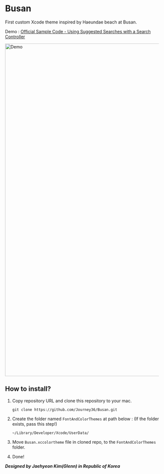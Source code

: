 # Busan
First custom Xcode theme inspired by Haeundae beach at Busan.

Demo : [Official Sample Code - Using Suggested Searches with a Search Controller](https://developer.apple.com/documentation/uikit/view_controllers/using_suggested_searches_with_a_search_controller/)

<img width="1089" alt="Demo" src="https://user-images.githubusercontent.com/73573732/125541839-4aabf3dc-b7e1-484f-a73b-6fc4613884d3.png">

## How to install?

1.  Copy repository URL and clone this repository to your mac.

    ```shell
    git clone https://github.com/Journey36/Busan.git
    ```

2.  Create the folder named `FontAndColorThemes` at path below : (If the folder exists, pass this step!)

    ```shell
    ~/Library/Developer/Xcode/UserData/
    ```

3.  Move `Busan.xccolortheme` file in cloned repo, to the `FontAndColorThemes` folder.

4.  Done!



***Designed by Jaehyeon Kim(Glenn) in Republic of Korea***
